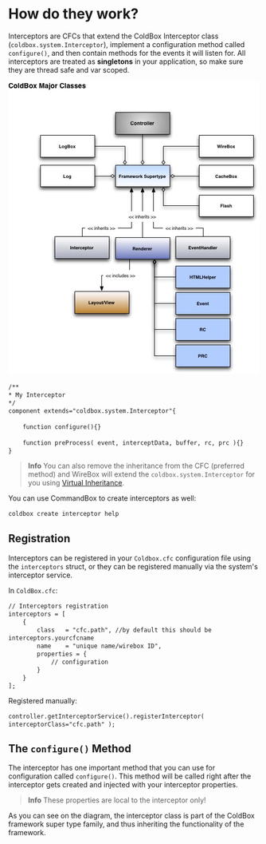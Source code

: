 # How do they work?

Interceptors are CFCs that extend the ColdBox Interceptor class (`coldbox.system.Interceptor`), implement a configuration method called `configure()`, and then contain methods for the events it will listen for. All interceptors are treated as **singletons** in your application, so make sure they are thread safe and var scoped.

![](../../../.gitbook/assets/ColdBoxMajorClasses.jpg)

```
/**
* My Interceptor
*/
component extends="coldbox.system.Interceptor"{

    function configure(){}

    function preProcess( event, interceptData, buffer, rc, prc ){}
}
```

> **Info** You can also remove the inheritance from the CFC (preferred method) and WireBox will extend the `coldbox.system.Interceptor` for you using [Virtual Inheritance](https://wirebox.ortusbooks.com/content/virtual\_inheritance/).

You can use CommandBox to create interceptors as well:

```bash
coldbox create interceptor help
```

## Registration

Interceptors can be registered in your `Coldbox.cfc` configuration file using the `interceptors` struct, or they can be registered manually via the system's interceptor service.

In `ColdBox.cfc`:

```
// Interceptors registration
interceptors = [
    {
        class   = "cfc.path", //by default this should be interceptors.yourcfcname  
        name    = "unique name/wirebox ID",
        properties = {
            // configuration
        }
    }
];
```

Registered manually:

```
controller.getInterceptorService().registerInterceptor( interceptorClass="cfc.path" );
```

## The `configure()` Method

The interceptor has one important method that you can use for configuration called `configure()`. This method will be called right after the interceptor gets created and injected with your interceptor properties.

> **Info** These properties are local to the interceptor only!

As you can see on the diagram, the interceptor class is part of the ColdBox framework super type family, and thus inheriting the functionality of the framework.
